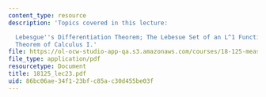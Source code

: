 ```yaml
---
content_type: resource
description: 'Topics covered in this lecture:

  Lebesgue''s Differentiation Theorem; The Lebesue Set of an L^1 Function; Fundamental
  Theorem of Calculus I.'
file: https://ol-ocw-studio-app-qa.s3.amazonaws.com/courses/18-125-measure-and-integration-fall-2003/86bc06ae34f123bfc85ac30d455be03f_18125_lec23.pdf
file_type: application/pdf
resourcetype: Document
title: 18125_lec23.pdf
uid: 86bc06ae-34f1-23bf-c85a-c30d455be03f
---
```

